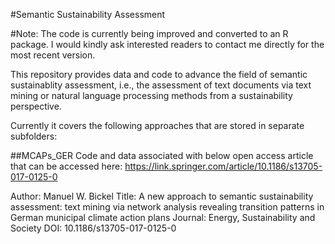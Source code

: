 #Semantic Sustainability Assessment

#Note: The code is currently being improved and converted to an R package. I would kindly ask interested readers to contact me directly for the most recent version.

This repository provides data and code to advance the field of semantic sustainablity assessment, i.e., the assessment of text documents via text mining or natural language processing methods from a sustainability perspective.

Currently it covers the following approaches that are stored in separate subfolders:

##MCAPs_GER
Code and data associated with below open access article that can be accessed here: https://link.springer.com/article/10.1186/s13705-017-0125-0

Author: Manuel W. Bickel
Title: A new approach to semantic sustainability assessment: text mining via network analysis revealing transition patterns in German municipal climate action plans
Journal: Energy, Sustainability and Society
DOI: 10.1186/s13705-017-0125-0


